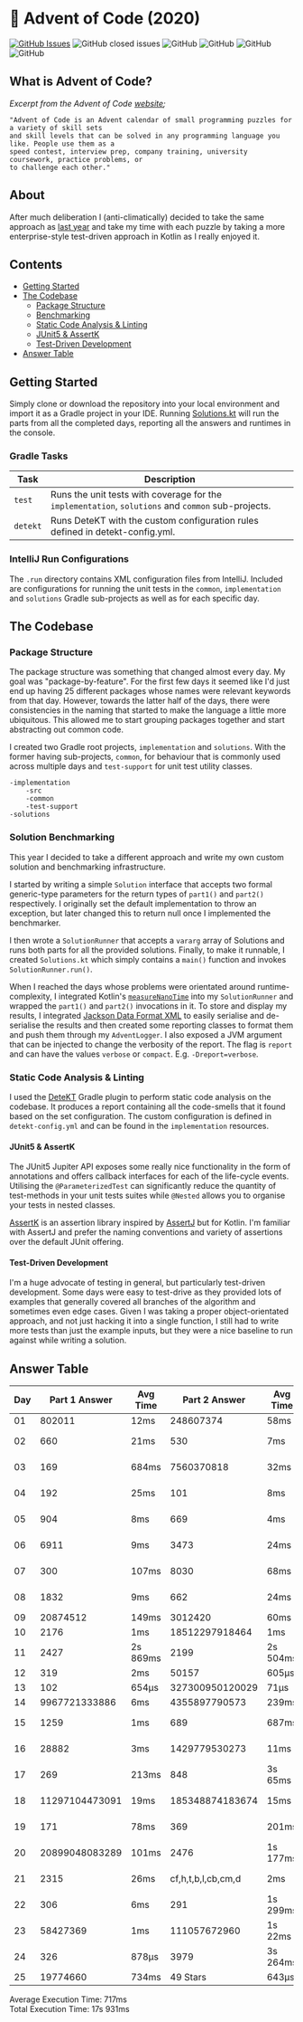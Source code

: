 # :christmas_tree: Advent of Code (2020)

[![GitHub Issues](https://img.shields.io/github/issues/TomPlum/advent-of-code-2020.svg)](https://github.com/TomPlum/advent-of-code-2020/issues)
![GitHub closed issues](https://img.shields.io/github/issues-closed/TomPlum/advent-of-code-2020?color=brightgreen)
![GitHub](https://img.shields.io/github/license/TomPlum/advent-of-code-2020?color=informational)
![GitHub](https://img.shields.io/badge/instructions-99%25-success)
![GitHub](https://img.shields.io/badge/branches-93%25-orange)
![GitHub](https://img.shields.io/badge/stars-50%2F50-yellow)

## What is Advent of Code?

_Excerpt from the Advent of Code [website](https://adventofcode.com/2020/about);_

    "Advent of Code is an Advent calendar of small programming puzzles for a variety of skill sets
    and skill levels that can be solved in any programming language you like. People use them as a
    speed contest, interview prep, company training, university coursework, practice problems, or
    to challenge each other."
    
## About
After much deliberation I (anti-climatically) decided to take the same approach as 
[last year](https://github.com/TomPlum/advent-of-code-2019) and take my time with each puzzle by taking a more
enterprise-style test-driven approach in Kotlin as I really enjoyed it.
    
## Contents
* [Getting Started](#getting-started)
* [The Codebase](#the-codebase)
  * [Package Structure](#package-structure)
  * [Benchmarking](#solution-benchmarking)
  * [Static Code Analysis & Linting](#static-code-analysis--linting)
  * [JUnit5 & AssertK](#junit5--assertk)
  * [Test-Driven Development](#test-driven-development)
* [Answer Table](#answer-table)

## Getting Started
Simply clone or download the repository into your local environment and import it as a Gradle project in your IDE.
Running [Solutions.kt](https://git.io/JII6v) will run the parts from all the completed days, reporting all the
answers and runtimes in the console.

### Gradle Tasks
| Task               | Description                                                                                       |
|--------------------|---------------------------------------------------------------------------------------------------|
| `test`             | Runs the unit tests with coverage for the `implementation`, `solutions` and `common` sub-projects.|
| `detekt` 	         | Runs DeteKT with the custom configuration rules defined in detekt-config.yml.                     |

### IntelliJ Run Configurations
The `.run` directory contains XML configuration files from IntelliJ. Included are configurations for running the unit
tests in the `common`, `implementation` and `solutions` Gradle sub-projects as well as for each specific day.

## The Codebase
### Package Structure
The package structure was something that changed almost every day. My goal was "package-by-feature". For the first few 
days it seemed like I'd just end up having 25 different packages whose names were relevant keywords from that day. 
However, towards the latter half of the days, there were consistencies in the naming that started to make the language 
a little more ubiquitous. This allowed me to start grouping packages together and start abstracting out common code.

I created two Gradle root projects, `implementation` and `solutions`. With the former having sub-projects, `common`, for
behaviour that is commonly used across multiple days and `test-support` for unit test utility classes.

    -implementation
        -src
        -common
        -test-support
    -solutions

### Solution Benchmarking
This year I decided to take a different approach and write my own custom solution and benchmarking infrastructure.

I started by writing a simple `Solution` interface that accepts two formal generic-type parameters for the return
types of `part1()` and `part2()` respectively. I originally set the default implementation to throw an exception, but
later changed this to return null once I implemented the benchmarker.

I then wrote a `SolutionRunner` that accepts a `vararg` array of Solutions and runs both parts for all the provided
solutions. Finally, to make it runnable, I created `Solutions.kt` which simply contains a `main()` function and invokes
`SolutionRunner.run()`.

When I reached the days whose problems were orientated around runtime-complexity, I integrated Kotlin's 
[`measureNanoTime`](https://kotlinlang.org/api/latest/jvm/stdlib/kotlin.system/measure-nano-time.html) into my
`SolutionRunner` and wrapped the `part1()` and `part2()` invocations in it. To store and display my results, I
integrated [Jackson Data Format XML](https://git.io/JLSlw) to easily serialise and de-serialise the results and then
created some reporting classes to format them and push them through my `AdventLogger`. I also exposed a JVM argument
that can be injected to change the verbosity of the report. The flag is `report` and can have the values `verbose` or
`compact`. E.g. `-Dreport=verbose`.

### Static Code Analysis & Linting
I used the [DeteKT](https://detekt.github.io/detekt/index.html) Gradle plugin to perform static code analysis on the
codebase. It produces a report containing all the code-smells that it found based on the set configuration.
The custom configuration is defined in `detekt-config.yml` and can be found in the `implementation` resources.

#### JUnit5 & AssertK
The JUnit5 Jupiter API exposes some really nice functionality in the form of annotations and offers callback
interfaces for each of the life-cycle events. Utilising the `@ParameterizedTest` can significantly reduce the
quantity of test-methods in your unit tests suites while `@Nested` allows you to organise your tests in nested
classes.

[AssertK](https://git.io/JJd1g) is an assertion library inspired by [AssertJ](https://git.io/JJd1a) but for Kotlin.
I'm familiar with AssertJ and prefer the naming conventions and variety of assertions over the default JUnit offering.

#### Test-Driven Development
I'm a huge advocate of testing in general, but particularly test-driven development. Some days were easy to test-drive
as they provided lots of examples that generally covered all branches of the algorithm and sometimes even edge cases.
Given I was taking a proper object-orientated approach, and not just hacking it into a single function, I still had to
write more tests than just the example inputs, but they were a nice baseline to run against while writing a solution.

## Answer Table

| Day | Part 1 Answer  | Avg Time | Part 2 Answer     | Avg Time | Documentation                            |
|-----|----------------|----------|-------------------|----------|------------------------------------------|
| 01  | 802011         | 12ms     | 248607374         | 58ms     | [Report Repair](docs/DAY1.MD)            |
| 02  | 660            | 21ms     | 530               | 7ms      | [Password Philosophy](docs/DAY2.MD)      |
| 03  | 169            | 684ms    | 7560370818        | 32ms     | [Toboggan Trajectory](docs/DAY3.MD)      |
| 04  | 192            | 25ms     | 101               | 8ms      | [Passport Processing](docs/DAY4.MD)      |
| 05  | 904            | 8ms      | 669               | 4ms      | [Binary Boarding](docs/DAY5.MD)          |
| 06  | 6911           | 9ms      | 3473              | 24ms     | [Custom Customs](docs/DAY6.MD)           |
| 07  | 300            | 107ms    | 8030              | 68ms     | [Handy Haversacks](docs/DAY7.MD)         |
| 08  | 1832           | 9ms      | 662               | 24ms     | [Handheld Halting](docs/DAY8.MD)         |
| 09  | 20874512       | 149ms    | 3012420           | 60ms     | [Encoding Error](docs/DAY9.MD)           |
| 10  | 2176           | 1ms      | 18512297918464    | 1ms      | [Adapter Array](docs/DAY10.MD)           |
| 11  | 2427           | 2s 869ms | 2199              | 2s 504ms | [Seating System](docs/DAY11.MD)          |
| 12  | 319            | 2ms      | 50157             | 605μs    | [Rain Risk](docs/DAY12.MD)               |
| 13  | 102            | 654μs    | 327300950120029   | 71μs     | [Shuttle Search](docs/DAY13.MD)          |
| 14  | 9967721333886  | 6ms      | 4355897790573     | 239ms    | [Docking Data](docs/DAY14.MD)            |
| 15  | 1259           | 1ms      | 689               | 687ms    | [Rambunctious Recitation](docs/DAY15.MD) |
| 16  | 28882          | 3ms      | 1429779530273     | 11ms     | [Ticket Translation](docs/DAY16.MD)      |
| 17  | 269            | 213ms    | 848               | 3s 65ms  | [Conway Cubes](docs/DAY17.MD)            |
| 18  | 11297104473091 | 19ms     | 185348874183674   | 15ms     | [Operation Order](docs/DAY18.MD)         |
| 19  | 171            | 78ms     | 369               | 201ms    | [Monster Messages](docs/DAY19.MD)        |
| 20  | 20899048083289 | 101ms    | 2476              | 1s 177ms | [Jurassic Jigsaw](docs/DAY20.MD)         |
| 21  | 2315           | 26ms     | cf,h,t,b,l,cb,cm,d| 2ms      | [Allergen Assessment](docs/DAY21.MD)     |
| 22  | 306            | 6ms      | 291               | 1s 299ms | [Crab Combat](docs/DAY22.MD)             |
| 23  | 58427369       | 1ms      | 111057672960      | 1s 22ms  | [Crab Cups](docs/DAY23.MD)               |
| 24  | 326            | 878μs    | 3979              | 3s 264ms | [Lobby Layout](docs/DAY24.MD)            |
| 25  | 19774660       | 734ms    | 49 Stars          | 643μs    | [Combo Breaker](docs/DAY25.MD)           |

Average Execution Time: 717ms \
Total Execution Time: 17s 931ms